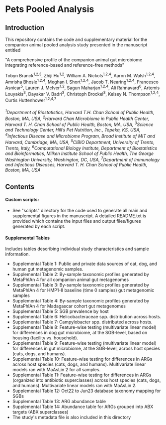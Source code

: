  
# Pets Pooled Analysis

## Introduction

This repository contains the code and supplementary material for the companion animal pooled analysis study presented in the manuscript entitled 

"A comprehensive profile of the companion animal gut microbiome integrating reference-based and reference-free methods"

Tobyn Branck<sup>1,2,3</sup>, Zhiji Hu<sup>1,2</sup>, William A. Nickols<sup>1,2,4</sup>, Aaron M. Walsh<sup>1,2,4</sup>, Amrisha Bhosle<sup>1,2,4</sup>, Meghan I. Short<sup>1,2,4</sup>, Jacob T. Nearing<sup>1,2,4</sup>, Francesco Asnicar<sup>5</sup>, Lauren J. McIver<sup>1,2</sup>, Sagun Maharjan<sup>1,2,4</sup>, Ali Rahnavard<sup>6</sup>, Artemis Louyakis<sup>3</sup>, Dayakar V. Badri<sup>3</sup>, Christoph Brockel<sup>3</sup>, Kelsey N. Thompson<sup>1,2,4</sup>, Curtis Huttenhower<sup>1,2,4,7</sup>
###### <sup>1</sup>Department of Biostatistics, Harvard T.H. Chan School of Public Health, Boston, MA, USA, <sup>2</sup>Harvard Chan Microbiome in Public Health Center, Harvard T. H. Chan School of Public Health, Boston, MA, USA, <sup>3</sup>Science and Technology Center, Hill’s Pet Nutrition, Inc., Topeka, KS, USA, <sup>4</sup>Infectious Disease and Microbiome Program, Broad Institute of MIT and Harvard, Cambridge, MA, USA, <sup>5</sup>CIBIO Department, University of Trento, Trento, Italy, <sup>6</sup>Computational Biology Institute, Department of Biostatistics and Bioinformatics, Milken Institute School of Public Health, The George Washington University, Washington, DC, USA, <sup>7</sup>Department of Immunology and Infectious Diseases, Harvard T. H. Chan School of Public Health, Boston, MA, USA

## Contents
#### Custom scripts:
* See "scripts" directory for the code used to generate all main and supplemental figures in the manuscript. A detailed README.txt is provided which contains the input files and output files/figures generated by each script.

#### Supplemental Tables

Includes tables describing individual study characteristics and sample information.
* Supplemental Table 1: 	Public and private data sources of cat, dog, and human gut metagenomic samples.								
* Supplemental Table 2: 	By-sample taxonomic profiles generated by MetaPhlAn 4 for all companion animal gut metagenomes								
* Supplemental Table 3: 	By-sample taxonomic profiles generated by MetaPhlAn 4 for HMP1-II baseline (time 0 samples) gut metagenomic samples 																	
* Supplemental Table 4: 	By-sample taxonomic profiles generated by MetaPhlAn 4 for Madagascar cohort gut metagenomes								
* Supplemental Table 5: 	SGB prevalence by host					
* Supplemental Table 6:	Helicobacteraceae spp. distribution across hosts. 							
* Supplemental Table 7: Campylobacter spp. distributed across hosts.								
* Supplemental Table 8: Feature-wise testing (multivariate linear model) for differences in dog gut microbiome, at the SGB-level, based on housing (facility vs. household).
* Supplemental Table 9: Feature-wise testing (multivariate linear model) for differences in gut microbiome, at the SGB-level, across host species (cats, dogs, and humans).								
* Supplemental Table 10: Feature-wise testing for differences in ARGs across host species (cats, dogs, and humans). Multivariate linear models ran with MaAsLin 2 for all samples.
* Supplemental Table 11: Feature-wise testing for differences in ARGs (organized into antibiotic superclasses) across host species (cats, dogs, and humans). Multivariate linear models ran with MaAsLin 2.
* Supplemental Table 12: Oct22 to Jun23 database taxonomy mapping for SGBs
* Supplemental Table 13: ARG abundance table
* Supplemental Table 14: Abundance table for ARGs grouped into ABX targets (ABX superclasses)
* The study's metadata file is also included in this directory
